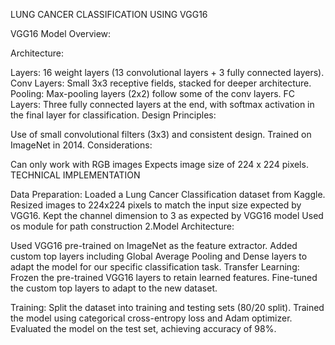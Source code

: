 LUNG CANCER CLASSIFICATION USING VGG16

VGG16 Model Overview:

Architecture:

Layers: 16 weight layers (13 convolutional layers + 3 fully connected layers).
Conv Layers: Small 3x3 receptive fields, stacked for deeper architecture.
Pooling: Max-pooling layers (2x2) follow some of the conv layers.
FC Layers: Three fully connected layers at the end, with softmax activation in the final layer for classification.
Design Principles:

Use of small convolutional filters (3x3) and consistent design.
Trained on ImageNet in 2014.
Considerations:

Can only work with RGB images
Expects image size of 224 x 224 pixels.
TECHNICAL IMPLEMENTATION

Data Preparation:
Loaded a Lung Cancer Classification dataset from Kaggle.
Resized images to 224x224 pixels to match the input size expected by VGG16.
Kept the channel dimension to 3 as expected by VGG16 model
Used os module for path construction
2.Model Architecture:

Used VGG16 pre-trained on ImageNet as the feature extractor.
Added custom top layers including Global Average Pooling and Dense layers to adapt the model for our specific classification task.
Transfer Learning:
Frozen the pre-trained VGG16 layers to retain learned features.
Fine-tuned the custom top layers to adapt to the new dataset.

Training:
Split the dataset into training and testing sets (80/20 split).
Trained the model using categorical cross-entropy loss and Adam optimizer.
Evaluated the model on the test set, achieving accuracy of 98%.
